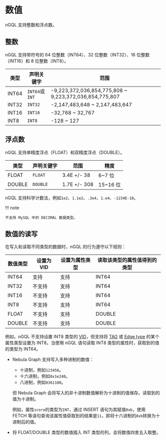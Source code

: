 # 数值

nGQL 支持整数和浮点数。

## 整数

nGQL 支持带符号的 64 位整数（INT64）、32 位整数（INT32）、16 位整数（INT16）和 8 位整数（INT8）。

| 类型 | 声明关键字 | 范围 |
|-|-|-|
| INT64 | `INT64`或`INT` | -9,223,372,036,854,775,808 ~ 9,223,372,036,854,775,807 |
| INT32 | `INT32` | -2,147,483,648 ~ 2,147,483,647 |
| INT16 | `INT16` | -32,768 ~ 32,767 |
| INT8 | `INT8` | -128 ~ 127 |

## 浮点数

nGQL 支持单精度浮点（FLOAT）和双精度浮点（DOUBLE）。

| 类型 | 声明关键字 | 范围 | 精度 |
|-|-|-|-|
| FLOAT | `FLOAT` | 3.4E +/- 38 | 6~7 位 |
| DOUBLE | `DOUBLE` | 1.7E +/- 308 | 15~16 位 |

nGQL 支持科学计数法，例如`1e2`、`1.1e2`、`.3e4`、`1.e4`、`-1234E-10`。

!!! note

    不支持 MySQL 中的 DECIMAL 数据类型。

## 数值的读写

在写入和读取不同类型的数据时，nGQL 的行为遵守以下规则：

| 数值类型 | 设置为 VID | 设置为属性类型 | 读取该类型的属性值得到的类型 |
|-|-|-|-|
| INT64 | 支持 | 支持 | INT64 |
| INT32 | 不支持 | 支持 | INT64 |
| INT16 | 不支持 | 支持 | INT64 |
| INT8 | 不支持 | 支持 | INT64 |
| FLOAT | 不支持 | 支持 | DOUBLE |
| DOUBLE | 不支持 | 支持 | DOUBLE |

例如，nGQL 不支持设置 INT8 类型的 [VID](../../1.introduction/3.vid.md)，但支持将 [TAG](../10.tag-statements/1.create-tag.md) 或 [Edge type](../11.edge-type-statements/1.create-edge.md) 的某个属性类型设置为 INT8。当使用 nGQL 语句读取 INT8 类型的属性时，获取到的值的类型为 INT64。

- Nebula Graph 支持写入多种进制的数值：

  - 十进制，例如`123456`。
  - 十六进制，例如`0x1e240`。
  - 八进制，例如`0361100`。

  但 Nebula Graph 会将写入的非十进制数值解析为十进制的值保存。读取到的值为十进制。

  例如，属性`score`的类型为`INT`，通过 INSERT 语句为其赋值`0xb`，使用 FETCH 等语句查询该属性值获取到的结果是`11`，即将十六进制的`0xb`转换为十进制后的值。

- 将 FLOAT/DOUBLE 类型的数值插入 INT 类型的列，会将数值四舍五入取整。
